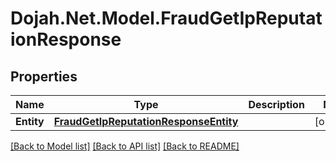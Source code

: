 # Dojah.Net.Model.FraudGetIpReputationResponse

## Properties

Name | Type | Description | Notes
------------ | ------------- | ------------- | -------------
**Entity** | [**FraudGetIpReputationResponseEntity**](FraudGetIpReputationResponseEntity.md) |  | [optional] 

[[Back to Model list]](../README.md#documentation-for-models) [[Back to API list]](../README.md#documentation-for-api-endpoints) [[Back to README]](../README.md)

